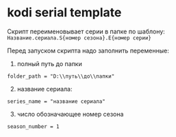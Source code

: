 # kodi serial template

Скрипт переименовывает серии в папке по шаблону: `Название.сериала.S{номер сезона}.E{номер серии}`

Перед запуском скрипта надо заполнить переменные:

1. полный путь до папки

`folder_path = "D:\\путь\\до\\папки"`

2. название сериала:

`series_name = "название сериала"`

3. число обозначающее номер сезона

`season_number = 1`
